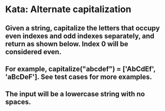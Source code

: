 # Kata: Alternate capitalization

## Given a string, capitalize the letters that occupy even indexes and odd indexes separately, and return as shown below. Index 0 will be considered even.

## For example, capitalize("abcdef") = ['AbCdEf', 'aBcDeF']. See test cases for more examples.

## The input will be a lowercase string with no spaces.